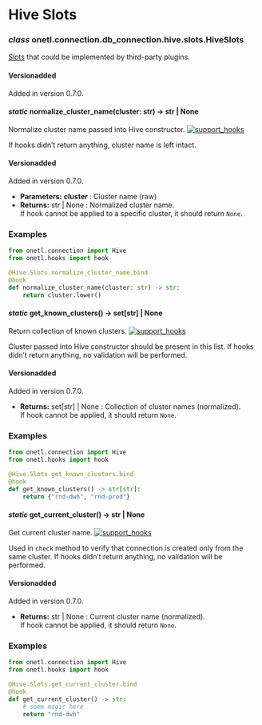 <a id="hive-slots"></a>

# Hive Slots

### *class* onetl.connection.db_connection.hive.slots.HiveSlots

[Slots](../../../hooks/slot.md#slot-decorator) that could be implemented by third-party plugins.

#### Versionadded
Added in version 0.7.0.

<!-- !! processed by numpydoc !! -->

#### *static* normalize_cluster_name(cluster: str) → str | None

Normalize cluster name passed into Hive constructor. [![support_hooks](https://img.shields.io/badge/%20-support%20hooks-blue)](https://onetl.readthedocs.io/en/0.13.5/hooks/index.html)

If hooks didn’t return anything, cluster name is left intact.

#### Versionadded
Added in version 0.7.0.

* **Parameters:**
  **cluster**
  : Cluster name (raw)
* **Returns:**
  str | None
  : Normalized cluster name.
    <br/>
    If hook cannot be applied to a specific cluster, it should return `None`.

### Examples

```python
from onetl.connection import Hive
from onetl.hooks import hook

@Hive.Slots.normalize_cluster_name.bind
@hook
def normalize_cluster_name(cluster: str) -> str:
    return cluster.lower()
```

<!-- !! processed by numpydoc !! -->

#### *static* get_known_clusters() → set[str] | None

Return collection of known clusters. [![support_hooks](https://img.shields.io/badge/%20-support%20hooks-blue)](https://onetl.readthedocs.io/en/0.13.5/hooks/index.html)

Cluster passed into Hive constructor should be present in this list.
If hooks didn’t return anything, no validation will be performed.

#### Versionadded
Added in version 0.7.0.

* **Returns:**
  set[str] | None
  : Collection of cluster names (normalized).
    <br/>
    If hook cannot be applied, it should return `None`.

### Examples

```python
from onetl.connection import Hive
from onetl.hooks import hook

@Hive.Slots.get_known_clusters.bind
@hook
def get_known_clusters() -> str[str]:
    return {"rnd-dwh", "rnd-prod"}
```

<!-- !! processed by numpydoc !! -->

#### *static* get_current_cluster() → str | None

Get current cluster name. [![support_hooks](https://img.shields.io/badge/%20-support%20hooks-blue)](https://onetl.readthedocs.io/en/0.13.5/hooks/index.html)

Used in `check` method to verify that connection is created only from the same cluster.
If hooks didn’t return anything, no validation will be performed.

#### Versionadded
Added in version 0.7.0.

* **Returns:**
  str | None
  : Current cluster name (normalized).
    <br/>
    If hook cannot be applied, it should return `None`.

### Examples

```python
from onetl.connection import Hive
from onetl.hooks import hook

@Hive.Slots.get_current_cluster.bind
@hook
def get_current_cluster() -> str:
    # some magic here
    return "rnd-dwh"
```

<!-- !! processed by numpydoc !! -->
